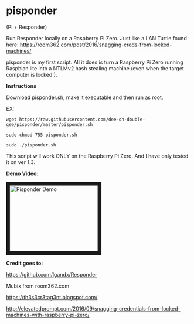 # pisponder
(Pi + Responder)

Run Responder locally on a Raspberry Pi Zero. Just like a LAN Turtle found here:
https://room362.com/post/2016/snagging-creds-from-locked-machines/



pisponder is my first script. All it does is turn a Raspberry Pi Zero running Raspbian lite into a NTLMv2 hash stealing machine (even when the target computer is locked!).

**Instructions**

Download pisponder.sh, make it executable and then run as root.

EX:
```
wget https://raw.githubusercontent.com/dee-oh-double-gee/pisponder/master/pisponder.sh

sudo chmod 755 pisponder.sh

sudo ./pisponder.sh
```
This script will work ONLY on the Raspberry Pi Zero. And I have only tested it on ver 1.3.

**Demo Video:**

<a href="http://www.youtube.com/watch?feature=player_embedded&v=0Rrhi5nXQ2k
" target="_blank"><img src="http://img.youtube.com/vi/0Rrhi5nXQ2k/0.jpg" 
alt="Pisponder Demo" width="240" height="180" border="10" /></a>

**Credit goes to:**

https://github.com/lgandx/Responder

Mubix from room362.com

https://th3s3cr3tag3nt.blogspot.com/

http://elevatedprompt.com/2016/09/snagging-credentials-from-locked-machines-with-raspberry-pi-zero/

